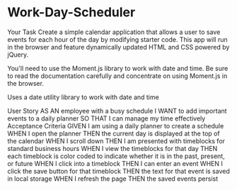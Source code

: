 # Work-Day-Scheduler

Your Task
Create a simple calendar application that allows a user to save events for each hour of the day by modifying starter code. This app will run in the browser and feature dynamically updated HTML and CSS powered by jQuery.

You'll need to use the Moment.js library to work with date and time. Be sure to read the documentation carefully and concentrate on using Moment.js in the browser.

Uses a date utility library to work with date and time

User Story
AS AN employee with a busy schedule
I WANT to add important events to a daily planner
SO THAT I can manage my time effectively
Acceptance Criteria
GIVEN I am using a daily planner to create a schedule
WHEN I open the planner
THEN the current day is displayed at the top of the calendar
WHEN I scroll down
THEN I am presented with timeblocks for standard business hours
WHEN I view the timeblocks for that day
THEN each timeblock is color coded to indicate whether it is in the past, present, or future
WHEN I click into a timeblock
THEN I can enter an event
WHEN I click the save button for that timeblock
THEN the text for that event is saved in local storage
WHEN I refresh the page
THEN the saved events persist


